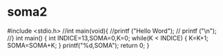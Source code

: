 # soma2
#include &lt;stdio.h>   //int main(void){     //printf ("Hello Word");   //  printf ("\n"); //}  int main() {     int INDICE=13,SOMA=0,K=0;     while(K &lt; INDICE)     {         K=K+1;         SOMA=SOMA+K;     }          printf("%d,SOMA");     return 0; }

